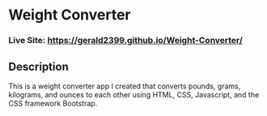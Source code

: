 # Weight Converter
### Live Site: https://gerald2399.github.io/Weight-Converter/

## Description
This is a weight converter app I created that converts pounds, grams, kilograms, and ounces to each other using HTML, CSS, Javascript, and the CSS framework Bootstrap.
